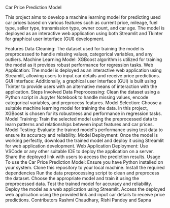 Car Price Prediction Model



This project aims to develop a machine learning model for predicting used car prices based on various features such as current price, mileage, fuel type, seller type, transmission type, owner count, and car age. The model is deployed as an interactive web application using both Streamlit and Tkinter for graphical user interface (GUI) development.

Features
Data Cleaning: The dataset used for training the model is preprocessed to handle missing values, categorical variables, and any outliers.
Machine Learning Model: XGBoost algorithm is utilized for training the model as it provides robust performance for regression tasks.
Web Application: The model is deployed as an interactive web application using Streamlit, allowing users to input car details and receive price predictions.
GUI Interface: Additionally, a graphical user interface (GUI) is built using Tkinter to provide users with an alternative means of interaction with the application.
Steps Involved
Data Preprocessing: Clean the dataset using a Python script in Jupyter Notebook to handle missing values, encode categorical variables, and preprocess features.
Model Selection: Choose a suitable machine learning model for training the data. In this project, XGBoost is chosen for its robustness and performance in regression tasks.
Model Training: Train the selected model using the preprocessed data to learn patterns and relationships between input features and car prices.
Model Testing: Evaluate the trained model's performance using test data to ensure its accuracy and reliability.
Model Deployment: Once the model is working perfectly, download the trained model and deploy it using Streamlit for web application development.
Web Application Deployment: Use VSCode or any other suitable IDE to deploy the application on a server. Share the deployed link with users to access the prediction results.
Usage
To use the Car Price Prediction Model:
Ensure you have Python installed on your system.
Clone this repository to your local machine.
Install the required dependencies 
Run the data preprocessing script to clean and preprocess the dataset.
Choose the appropriate model and train it using the preprocessed data.
Test the trained model for accuracy and reliability.
Deploy the model as a web application using Streamlit.
Access the deployed web application using the provided link and input car details to receive price predictions.
Contributors
Rashmi Chaudhary, Rishi Pandey and Sapna

